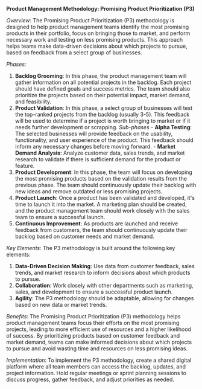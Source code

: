 **Product Management Methodology: Promising Product Prioritization (P3)**

*Overview*: The Promising Product Prioritization (P3) methodology is designed to help product management teams identify the most promising products in their portfolio, focus on bringing those to market, and perform necessary work and testing on less promising products. This approach helps teams make data-driven decisions about which projects to pursue, based on feedback from a select group of businesses.

*Phases:*
1. **Backlog Grooming**: In this phase, the product management team will gather information on all potential projects in the backlog. Each project should have defined goals and success metrics. The team should also prioritize the projects based on their potential impact, market demand, and feasibility.
2. **Product Validation**: In this phase, a select group of businesses will test the top-ranked projects from the backlog (usually 3-5). This feedback will be used to determine if a project is worth bringing to market or if it needs further development or scrapping.
    *Sub-phases*
       - **Alpha Testing**: The selected businesses will provide feedback on the usability, functionality, and user experience of the product. This feedback should inform any necessary changes before moving forward.
       - **Market Demand Analysis**: Analyze customer data, sales trends, and market research to validate if there is sufficient demand for the product or feature.
3. **Product Development**: In this phase, the team will focus on developing the most promising products based on the validation results from the previous phase. The team should continuously update their backlog with new ideas and remove outdated or less promising projects.
4. **Product Launch**: Once a product has been validated and developed, it's time to launch it into the market. A marketing plan should be created, and the product management team should work closely with the sales team to ensure a successful launch.
5. **Continuous Improvement**: As products are launched and receive feedback from customers, the team should continuously update their backlog based on customer needs and market demand.

*Key Elements*: The P3 methodology is built around the following key elements:
1. **Data-Driven Decision Making**: Use data from customer feedback, sales trends, and market research to inform decisions about which products to pursue.
2. **Collaboration**: Work closely with other departments such as marketing, sales, and development to ensure a successful product launch.
3. **Agility**: The P3 methodology should be adaptable, allowing for changes based on new data or market trends.

*Benefits*: The Promising Product Prioritization (P3) methodology helps product management teams focus their efforts on the most promising projects, leading to more efficient use of resources and a higher likelihood of success. By prioritizing products based on customer feedback and market demand, teams can make informed decisions about which projects to pursue and avoid wasting time and resources on less promising ideas.

*Implementation*: To implement the P3 methodology, create a shared digital platform where all team members can access the backlog, updates, and project information. Hold regular meetings or sprint planning sessions to discuss progress, gather feedback, and adjust priorities as needed.
